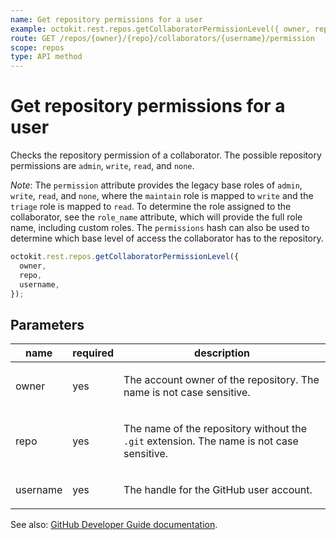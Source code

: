 ```yaml
---
name: Get repository permissions for a user
example: octokit.rest.repos.getCollaboratorPermissionLevel({ owner, repo, username })
route: GET /repos/{owner}/{repo}/collaborators/{username}/permission
scope: repos
type: API method
---
```


# Get repository permissions for a user

Checks the repository permission of a collaborator. The possible repository
permissions are `admin`, `write`, `read`, and `none`.

_Note_: The `permission` attribute provides the legacy base roles of `admin`, `write`, `read`, and `none`, where the
`maintain` role is mapped to `write` and the `triage` role is mapped to `read`. To determine the role assigned to the
collaborator, see the `role_name` attribute, which will provide the full role name, including custom roles. The
`permissions` hash can also be used to determine which base level of access the collaborator has to the repository.

```js
octokit.rest.repos.getCollaboratorPermissionLevel({
  owner,
  repo,
  username,
});
```

## Parameters

<table>
  <thead>
    <tr>
      <th>name</th>
      <th>required</th>
      <th>description</th>
    </tr>
  </thead>
  <tbody>
    <tr><td>owner</td><td>yes</td><td>

The account owner of the repository. The name is not case sensitive.

</td></tr>
<tr><td>repo</td><td>yes</td><td>

The name of the repository without the `.git` extension. The name is not case sensitive.

</td></tr>
<tr><td>username</td><td>yes</td><td>

The handle for the GitHub user account.

</td></tr>
  </tbody>
</table>

See also: [GitHub Developer Guide documentation](https://docs.github.com/rest/collaborators/collaborators#get-repository-permissions-for-a-user).
